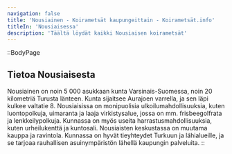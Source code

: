 ```yaml
---
navigation: false
title: 'Nousiainen - Koirametsät kaupungeittain - Koirametsät.info'
titleIn: 'Nousiaisessa'
description: 'Täältä löydät kaikki Nousiaisen koirametsät'
---
```


::BodyPage
## Tietoa Nousiaisesta
Nousiainen on noin 5 000 asukkaan kunta Varsinais-Suomessa, noin 20 kilometriä Turusta länteen. Kunta sijaitsee Aurajoen varrella, ja sen läpi kulkee valtatie 8. Nousiaisissa on monipuolisia ulkoilumahdollisuuksia, kuten luontopolkuja, uimaranta ja laaja virkistysalue, jossa on mm. frisbeegolfrata ja lenkkeilypolkuja. Kunnassa on myös useita harrastusmahdollisuuksia, kuten urheilukenttä ja kuntosali. Nousiaisten keskustassa on muutama kauppa ja ravintola. Kunnassa on hyvät tieyhteydet Turkuun ja lähialueille, ja se tarjoaa rauhallisen asuinympäristön lähellä kaupungin palveluita.
::